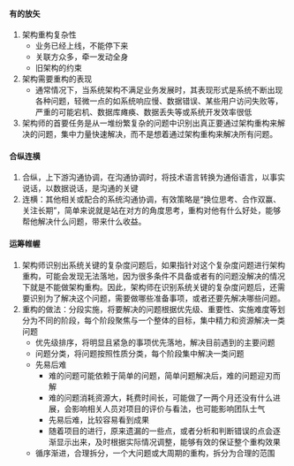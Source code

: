 #### 有的放矢
1. 架构重构复杂性
    * 业务已经上线，不能停下来
    * 关联方众多，牵一发动全身
    * 旧架构的约束
2. 架构需要重构的表现
    * 通常情况下，当系统架构不满足业务发展时，其表现形式是系统不断出现各种问题，轻微一点的如系统响应慢、数据错误、某些用户访问失败等，严重的可能宕机、数据库瘫痪、数据丢失等或系统开发效率很低
3. 架构师的首要任务是从一堆纷繁复杂的问题中识别出真正要通过架构重构来解决的问题，集中力量快速解决，而不是想着通过架构重构来解决所有问题。

#### 合纵连横
1. 合纵，上下游沟通协调，在沟通协调时，将技术语言转换为通俗语言，以事实说话，以数据说话，是沟通的关键
2. 连横：其他相关或配合的系统沟通协调，有效策略是“换位思考、合作双赢、关注长期”，简单来说就是站在对方的角度思考，重构对他有什么好处，能够帮他解决什么问题，带来什么收益。
#### 运筹帷幄
1. 架构师识别出系统关键的复杂度问题后，如果指针对这个复杂度问题进行架构重构，可能会发现无法落地，因为很多条件不具备或者有的问题没解决的情况下就是不能做架构重构。因此，架构师在识别系统关键的复杂度问题后，还需要识别为了解决这个问题，需要做哪些准备事项，或者还要先解决哪些问题。
2. 重构的做法：分段实施，将要解决的问题根据优先级、重要性、实施难度等划分为不同的阶段，每个阶段聚焦与一个整体的目标，集中精力和资源解决一类问题
    * 优先级排序，将明显且紧急的事项优先落地，解决目前遇到的主要问题
    * 问题分类，将问题按照性质分类，每个阶段集中解决一类问题
    * 先易后难
        - 难的问题可能依赖于简单的问题，简单问题解决后，难的问题迎刃而解
        - 难的问题消耗资源大，耗费时间长，可能做了一两个月还没有什么进展，会影响相关人员对项目的评价与看法，也可能影响团队士气
        - 先易后难，比较容易看到成果
        - 随着项目的进行，原来遗漏的一些点，或者分析和判断错误的点会逐渐显示出来，及时根据实际情况调整，能够有效的保证整个重构效果
    * 循序渐进，合理拆分，一个大问题或大周期的重构，拆分为合理的范围
